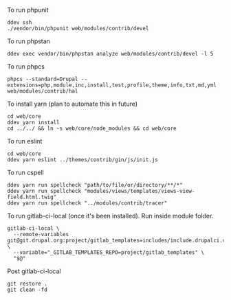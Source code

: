 To run phpunit
```shell
ddev ssh
./vendor/bin/phpunit web/modules/contrib/devel
```

To run phpstan
```shell
ddev exec vendor/bin/phpstan analyze web/modules/contrib/devel -l 5
```

To run phpcs
```shell
phpcs --standard=Drupal --extensions=php,module,inc,install,test,profile,theme,info,txt,md,yml web/modules/contrib/hal
```

To install yarn (plan to automate this in future)
```shell
cd web/core
ddev yarn install
cd ../../ && ln -s web/core/node_modules && cd web/core
```
To run eslint
```shell
cd web/core
ddev yarn eslint ../themes/contrib/gin/js/init.js
```

To run cspell
```shell
ddev yarn run spellcheck "path/to/file/or/directory/**/*"
ddev yarn run spellcheck "modules/views/templates/views-view-field.html.twig"
ddev yarn run spellcheck "../modules/contrib/tracer"
```

To run gitlab-ci-local (once it's been installed). Run inside module folder.
```shell
gitlab-ci-local \
  --remote-variables git@git.drupal.org:project/gitlab_templates=includes/include.drupalci.variables.yml=1.0.x \
  --variable="_GITLAB_TEMPLATES_REPO=project/gitlab_templates" \
  "$@"
  ```

Post gitlab-ci-local
```shell
git restore .
git clean -fd
  ```
